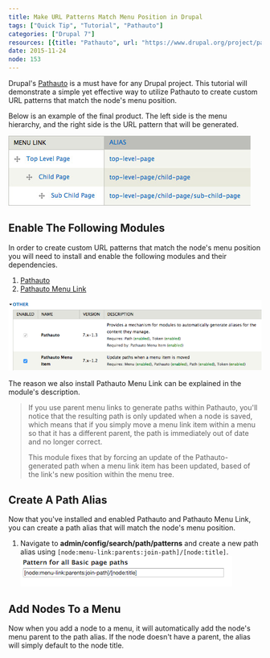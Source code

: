 ```yaml
---
title: Make URL Patterns Match Menu Position in Drupal
tags: ["Quick Tip", "Tutorial", "Pathauto"]
categories: ["Drupal 7"]
resources: [{title: "Pathauto", url: "https://www.drupal.org/project/pathauto"}, {title: "Pathauto Menu Link", url: "https://www.drupal.org/project/pathauto_menu_link"}]
date: 2015-11-24
node: 153
---
```

 
Drupal's [Pathauto](https://www.drupal.org/project/pathauto) is a must have for any Drupal project. This tutorial will demonstrate a simple yet effective way to utilize Pathauto to create custom URL patterns that match the node's menu position.

Below is an example of the final product. The left side is the menu hierarchy, and the right side is the URL pattern that will be generated.

![](/assets/images/posts/make-url-patterns-match-menu-position-drupal/path-alias-menu-pattern.jpg)

## Enable The Following Modules

In order to create custom URL patterns that match the node's menu position you will need to install and enable the following modules and their dependencies.

1. [Pathauto](https://www.drupal.org/project/pathauto)
2. [Pathauto Menu Link](https://www.drupal.org/project/pathauto_menu_link)

![](/assets/images/posts/make-url-patterns-match-menu-position-drupal/Screen-Shot-2015-11-23-at-8.20.46-PM.png)

The reason we also install ​Pathauto Menu Link can be explained in the module's description.

> If you use parent menu links to generate paths within Pathauto, you'll notice that the resulting path is only updated when a node is saved, which means that if you simply move a menu link item within a menu so that it has a different parent, the path is immediately out of date and no longer correct.
> 
> This module fixes that by forcing an update of the Pathauto-generated path when a menu link item has been updated, based of the link's new position within the menu tree.

## Create A Path Alias

Now that you've installed and enabled Pathauto and Pathauto Menu Link, you can create a path alias that will match the node's menu position.

1. Navigate to **admin/config/search/path/patterns** and create a new path alias using `[node:menu-link:parents:join-path]/[node:title]`. ![](/assets/images/posts/make-url-patterns-match-menu-position-drupal/Screen-Shot-2015-11-23-at-8.52.47-PM.png)

## Add Nodes To a Menu

Now when you add a node to a menu, it will automatically add the node's menu parent to the path alias. If the node doesn't have a parent, the alias will simply default to the node title.
